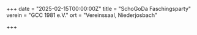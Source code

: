 +++
date = "2025-02-15T00:00:00Z"
title = "SchoGoDa Faschingsparty"
verein = "GCC 1981 e.V."
ort = "Vereinssaal, Niederjosbach"

+++
